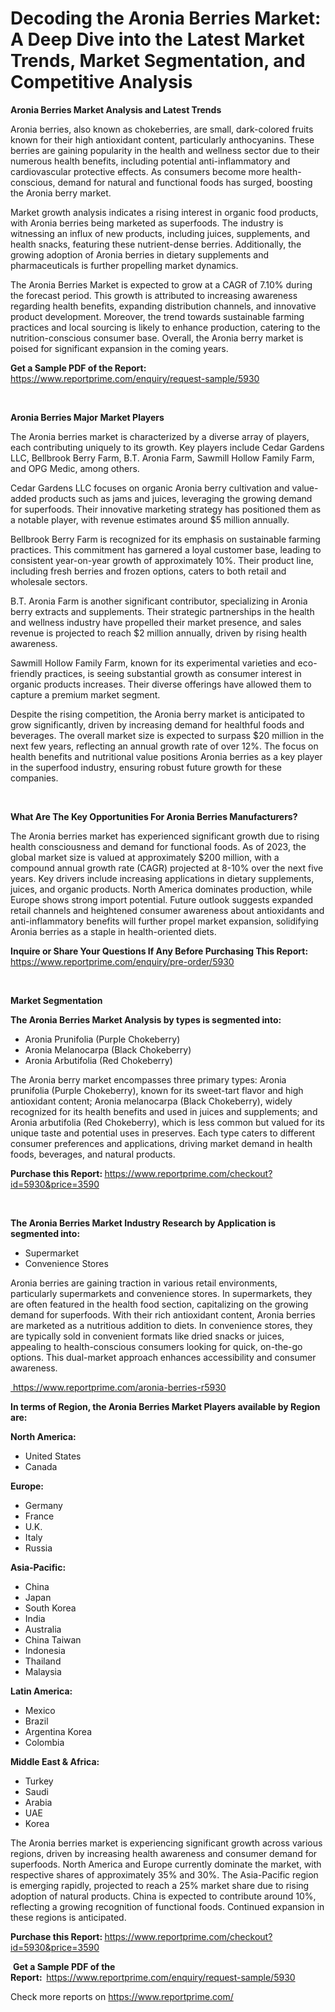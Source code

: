 <p><h1>Decoding the Aronia Berries Market: A Deep Dive into the Latest Market Trends, Market Segmentation, and Competitive Analysis</h1></p><p><strong>Aronia Berries Market Analysis and Latest Trends</strong></p>
<p><p>Aronia berries, also known as chokeberries, are small, dark-colored fruits known for their high antioxidant content, particularly anthocyanins. These berries are gaining popularity in the health and wellness sector due to their numerous health benefits, including potential anti-inflammatory and cardiovascular protective effects. As consumers become more health-conscious, demand for natural and functional foods has surged, boosting the Aronia berry market.</p><p>Market growth analysis indicates a rising interest in organic food products, with Aronia berries being marketed as superfoods. The industry is witnessing an influx of new products, including juices, supplements, and health snacks, featuring these nutrient-dense berries. Additionally, the growing adoption of Aronia berries in dietary supplements and pharmaceuticals is further propelling market dynamics.</p><p>The Aronia Berries Market is expected to grow at a CAGR of 7.10% during the forecast period. This growth is attributed to increasing awareness regarding health benefits, expanding distribution channels, and innovative product development. Moreover, the trend towards sustainable farming practices and local sourcing is likely to enhance production, catering to the nutrition-conscious consumer base. Overall, the Aronia berry market is poised for significant expansion in the coming years.</p></p>
<p><strong>Get a Sample PDF of the Report:&nbsp;</strong> <a href="https://www.reportprime.com/enquiry/request-sample/5930?utm_campaign=2998&utm_medium=2&utm_source=Github&utm_content=ia&utm_term=19032025&utm_id=aronia-berries">https://www.reportprime.com/enquiry/request-sample/5930</a></p>
<p>&nbsp;</p>
<p><strong>Aronia Berries Major Market Players</strong></p>
<p><p>The Aronia berries market is characterized by a diverse array of players, each contributing uniquely to its growth. Key players include Cedar Gardens LLC, Bellbrook Berry Farm, B.T. Aronia Farm, Sawmill Hollow Family Farm, and OPG Medic, among others. </p><p>Cedar Gardens LLC focuses on organic Aronia berry cultivation and value-added products such as jams and juices, leveraging the growing demand for superfoods. Their innovative marketing strategy has positioned them as a notable player, with revenue estimates around $5 million annually. </p><p>Bellbrook Berry Farm is recognized for its emphasis on sustainable farming practices. This commitment has garnered a loyal customer base, leading to consistent year-on-year growth of approximately 10%. Their product line, including fresh berries and frozen options, caters to both retail and wholesale sectors.</p><p>B.T. Aronia Farm is another significant contributor, specializing in Aronia berry extracts and supplements. Their strategic partnerships in the health and wellness industry have propelled their market presence, and sales revenue is projected to reach $2 million annually, driven by rising health awareness.</p><p>Sawmill Hollow Family Farm, known for its experimental varieties and eco-friendly practices, is seeing substantial growth as consumer interest in organic products increases. Their diverse offerings have allowed them to capture a premium market segment.</p><p>Despite the rising competition, the Aronia berry market is anticipated to grow significantly, driven by increasing demand for healthful foods and beverages. The overall market size is expected to surpass $20 million in the next few years, reflecting an annual growth rate of over 12%. The focus on health benefits and nutritional value positions Aronia berries as a key player in the superfood industry, ensuring robust future growth for these companies.</p></p>
<p>&nbsp;</p>
<p><strong>What Are The Key Opportunities For Aronia Berries Manufacturers?</strong></p>
<p><p>The Aronia berries market has experienced significant growth due to rising health consciousness and demand for functional foods. As of 2023, the global market size is valued at approximately $200 million, with a compound annual growth rate (CAGR) projected at 8-10% over the next five years. Key drivers include increasing applications in dietary supplements, juices, and organic products. North America dominates production, while Europe shows strong import potential. Future outlook suggests expanded retail channels and heightened consumer awareness about antioxidants and anti-inflammatory benefits will further propel market expansion, solidifying Aronia berries as a staple in health-oriented diets.</p></p>
<p><strong>Inquire or Share Your Questions If Any Before Purchasing This Report:</strong> <a href="https://www.reportprime.com/enquiry/pre-order/5930?utm_campaign=2998&utm_medium=2&utm_source=Github&utm_content=ia&utm_term=19032025&utm_id=aronia-berries">https://www.reportprime.com/enquiry/pre-order/5930</a></p>
<p>&nbsp;</p>
<p><strong>Market Segmentation</strong></p>
<p><strong>The Aronia Berries Market Analysis by types is segmented into:</strong></p>
<p><ul><li>Aronia Prunifolia (Purple Chokeberry)</li><li>Aronia Melanocarpa (Black Chokeberry)</li><li>Aronia Arbutifolia (Red Chokeberry)</li></ul></p>
<p><p>The Aronia berry market encompasses three primary types: Aronia prunifolia (Purple Chokeberry), known for its sweet-tart flavor and high antioxidant content; Aronia melanocarpa (Black Chokeberry), widely recognized for its health benefits and used in juices and supplements; and Aronia arbutifolia (Red Chokeberry), which is less common but valued for its unique taste and potential uses in preserves. Each type caters to different consumer preferences and applications, driving market demand in health foods, beverages, and natural products.</p></p>
<p><strong>Purchase this Report:&nbsp;</strong><a href="https://www.reportprime.com/checkout?id=5930&price=3590&utm_campaign=2998&utm_medium=2&utm_source=Github&utm_content=ia&utm_term=19032025&utm_id=aronia-berries">https://www.reportprime.com/checkout?id=5930&price=3590</a></p>
<p>&nbsp;</p>
<p><strong>The Aronia Berries Market Industry Research by Application is segmented into:</strong></p>
<p><ul><li>Supermarket</li><li>Convenience Stores</li></ul></p>
<p><p>Aronia berries are gaining traction in various retail environments, particularly supermarkets and convenience stores. In supermarkets, they are often featured in the health food section, capitalizing on the growing demand for superfoods. With their rich antioxidant content, Aronia berries are marketed as a nutritious addition to diets. In convenience stores, they are typically sold in convenient formats like dried snacks or juices, appealing to health-conscious consumers looking for quick, on-the-go options. This dual-market approach enhances accessibility and consumer awareness.</p></p>
<p><a href="https://www.reportprime.com/aronia-berries-r5930?utm_campaign=2998&utm_medium=2&utm_source=Github&utm_content=ia&utm_term=19032025&utm_id=aronia-berries">&nbsp;https://www.reportprime.com/aronia-berries-r5930</a></p>
<p><strong>In terms of Region, the Aronia Berries Market Players available by Region are:</strong></p>
<p>
    <p> <strong> North America: </strong>
        <ul>
            <li>United States</li>
            <li>Canada</li>
        </ul>
        </p> 
    <p> <strong> Europe: </strong>
        <ul>
            <li>Germany</li>
            <li>France</li>
            <li>U.K.</li>
            <li>Italy</li>
            <li>Russia</li>
        </ul>
        </p> 
    <p> <strong> Asia-Pacific: </strong>
        <ul>
            <li>China</li>
            <li>Japan</li>
            <li>South Korea</li>
            <li>India</li>
            <li>Australia</li>
            <li>China Taiwan</li>
            <li>Indonesia</li>
            <li>Thailand</li>
            <li>Malaysia</li>
        </ul>
        </p> 
    <p> <strong> Latin America: </strong>
        <ul>
            <li>Mexico</li>
            <li>Brazil</li>
            <li>Argentina Korea</li>
            <li>Colombia</li>
        </ul>
        </p> 
    <p> <strong> Middle East & Africa: </strong>
        <ul>
            <li>Turkey</li>
            <li>Saudi</li>
            <li>Arabia</li>
            <li>UAE</li>
            <li>Korea</li>
        </ul>
    </p>
    </p>
<p><p>The Aronia berries market is experiencing significant growth across various regions, driven by increasing health awareness and consumer demand for superfoods. North America and Europe currently dominate the market, with respective shares of approximately 35% and 30%. The Asia-Pacific region is emerging rapidly, projected to reach a 25% market share due to rising adoption of natural products. China is expected to contribute around 10%, reflecting a growing recognition of functional foods. Continued expansion in these regions is anticipated.</p></p>
<p><strong>Purchase this Report: </strong><a href="https://www.reportprime.com/checkout?id=5930&price=3590&utm_campaign=2998&utm_medium=2&utm_source=Github&utm_content=ia&utm_term=19032025&utm_id=aronia-berries">https://www.reportprime.com/checkout?id=5930&price=3590</a></p>
<p>&nbsp;<strong>Get a Sample PDF of the Report:&nbsp;&nbsp;</strong><a href="https://www.reportprime.com/enquiry/request-sample/5930?utm_campaign=2998&utm_medium=2&utm_source=Github&utm_content=ia&utm_term=19032025&utm_id=aronia-berries">https://www.reportprime.com/enquiry/request-sample/5930</a></p>
<p><strong></strong></p>
<p>Check more reports on <a href="https://www.reportprime.com/?utm_campaign=2998&utm_medium=2&utm_source=Github&utm_content=ia&utm_term=19032025&utm_id=aronia-berries">https://www.reportprime.com/</a></p>